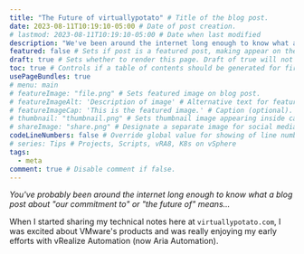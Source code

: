 ```yaml
---
title: "The Future of virtuallypotato" # Title of the blog post.
date: 2023-08-11T10:19:10-05:00 # Date of post creation.
# lastmod: 2023-08-11T10:19:10-05:00 # Date when last modified
description: "We've been around the internet long enough to know what a blog post about 'a commitment to' or 'the future of' means." # Description used for search engine.
featured: false # Sets if post is a featured post, making appear on the home page side bar.
draft: true # Sets whether to render this page. Draft of true will not be rendered.
toc: true # Controls if a table of contents should be generated for first-level links automatically.
usePageBundles: true
# menu: main
# featureImage: "file.png" # Sets featured image on blog post.
# featureImageAlt: 'Description of image' # Alternative text for featured image.
# featureImageCap: 'This is the featured image.' # Caption (optional).
# thumbnail: "thumbnail.png" # Sets thumbnail image appearing inside card on homepage.
# shareImage: "share.png" # Designate a separate image for social media sharing.
codeLineNumbers: false # Override global value for showing of line numbers within code block.
# series: Tips # Projects, Scripts, vRA8, K8s on vSphere
tags:
  - meta
comment: true # Disable comment if false.
---
```


_You've probably been around the internet long enough to know what a blog post about "our commitment to" or "the future of" means..._

When I started sharing my technical notes here at `virtuallypotato.com`, I was excited about VMware's products and was really enjoying my early efforts with vRealize Automation (now Aria Automation).

